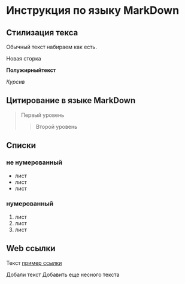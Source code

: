 # Инструкция по языку MarkDown

## Стилизация текса

Обычный текст набираем как есть.

Новая сторка 

**Полужирныйтекст**

*Курсив*

## Цитирование в языке MarkDown
> Первый уровень
>> Второй уровень

## Списки

### не нумерованный
* лист
* лист
* лист

### нумерованный
1. лист
2. лист
3. лист

## Web ссылки
Текст [пример ссылки](http.example.com
"Вспываюзая подсказка")

Добали текст
Добавить еще несного текста